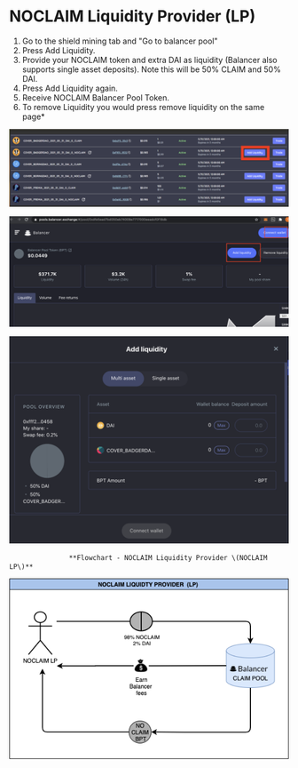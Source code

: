 # NOCLAIM Liquidity Provider \(LP\)

1. Go to the shield mining tab and "Go to balancer pool"
2.  Press Add Liquidity.
3. Provide your NOCLAIM token and extra DAI as liquidity \(Balancer also supports single asset deposits\). Note this will be 50% CLAIM and 50% DAI.
4. Press Add Liquidity again.
5. Receive NOCLAIM Balancer Pool Token.
6. To remove Liquidity you would press remove liquidity on the same page\*

![](../../.gitbook/assets/screen-shot-2021-02-21-at-11.38.03-pm.png)

![](../../.gitbook/assets/screen-shot-2020-12-02-at-11.01.03-pm.png)

![](../../.gitbook/assets/screen-shot-2021-02-21-at-11.35.00-pm.png)

                   **Flowchart - NOCLAIM Liquidity Provider \(NOCLAIM LP\)**

![](../../.gitbook/assets/4.png)



